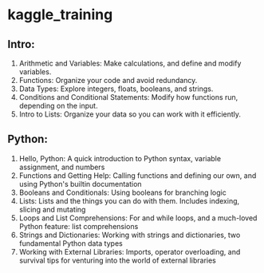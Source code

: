 # kaggle_training

## Intro:
1. Arithmetic and Variables: Make calculations, and define and modify variables.
2. Functions: Organize your code and avoid redundancy.
3. Data Types: Explore integers, floats, booleans, and strings.
4. Conditions and Conditional Statements: Modify how functions run, depending on the input.
5. Intro to Lists: Organize your data so you can work with it efficiently.

## Python:
1. Hello, Python: A quick introduction to Python syntax, variable assignment, and numbers
2. Functions and Getting Help: Calling functions and defining our own, and using Python's builtin documentation
3. Booleans and Conditionals: Using booleans for branching logic
4. Lists: Lists and the things you can do with them. Includes indexing, slicing and mutating
5. Loops and List Comprehensions: For and while loops, and a much-loved Python feature: list comprehensions
6. Strings and Dictionaries: Working with strings and dictionaries, two fundamental Python data types
7. Working with External Libraries: Imports, operator overloading, and survival tips for venturing into the world of external libraries
